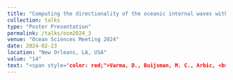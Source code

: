 ```yaml
---
title: "Computing the directionality of the oceanic internal waves with an internal wave antenna"
collection: talks
type: "Poster Presentation"
permalink: /talks/osm2024_3
venue: "Ocean Sciences Meeting 2024"
date: 2024-02-23
location: "New Orleans, LA, USA"
value: "14"
text: "<span style="color: red;">Varma, D., Buijsman, M. C., Arbic, <b>Yadidya, B.</b>, Shriver, J. F., Waterhouse, A. F., ... & Delpech, A. &quot;Computing the directionality of the oceanic internal waves with an internal wave antenna&quot;, <b><i>Ocean Sciences Meeting 2024</i></b>, Febraury 2024, New Orleans.</span>"
---
```


